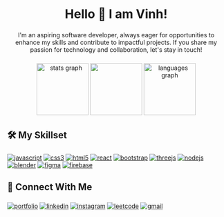 <h1 align="center">Hello 👋 I am Vinh!</h1>

###

<p align="center">I'm an aspiring software developer, always eager for opportunities to enhance my skills and contribute to impactful projects. If you share my passion for technology and collaboration, let's stay in touch!</p>

###

<div align="center">
  <img src="https://github-readme-stats.vercel.app/api?username=v-iinh&hide_title=false&hide_rank=false&show_icons=true&include_all_commits=false&count_private=true&disable_animations=false&theme=dracula&locale=en&hide_border=false&order=1" height="120" alt="stats graph"/>
  <img src="https://github-readme-streak-stats.herokuapp.com/?user=v-iinh&theme=dracula&hide_border=false" height="120 alt="v-iinh"/>
  <img src="https://github-readme-stats.vercel.app/api/top-langs?username=v-iinh&locale=en&hide_title=false&layout=compact&card_width=325&langs_count=5&theme=dracula&hide_border=false&order=2" height="120" alt="languages graph"/>
</div>

###

<h2 align="left">🛠️ My Skillset</h2>

###

<div align="left">

  [![javascript](https://img.shields.io/badge/javascript-f7df1e?style=for-the-badge&logo=javascript&logoColor=black)]()
  [![css3](https://img.shields.io/badge/css3-264de4?style=for-the-badge&logo=css3&logoColor=white)]()
  [![html5](https://img.shields.io/badge/html5-f06529?style=for-the-badge&logo=html5&logoColor=white)]()
  [![react](https://img.shields.io/badge/react-61DBFB?style=for-the-badge&logo=react&logoColor=black)]()
  [![bootstrap](https://img.shields.io/badge/bootstrap-563d7c?style=for-the-badge&logo=bootstrap&logoColor=white)]()
  [![threejs](https://img.shields.io/badge/three.js-000?style=for-the-badge&logo=three.js&logoColor=white)]()
  [![nodejs](https://img.shields.io/badge/node.js-68A063?style=for-the-badge&logo=node.js&logoColor=white)]()
  [![blender](https://img.shields.io/badge/blender-ea7600?style=for-the-badge&logo=blender&logoColor=white)]()
  [![figma](https://img.shields.io/badge/figma-0acf83?style=for-the-badge&logo=figma&logoColor=white)]()
  [![firebase](https://img.shields.io/badge/firebase-FFA000?style=for-the-badge&logo=firebase&logoColor=white)]()

###

<h2 align="left">👀 Connect With Me</h2>

###

[![portfolio](https://img.shields.io/badge/my_portfolio-0bceaf?style=for-the-badge&logo=ko-fi&logoColor=white)](https://vtran.org/)
[![linkedin](https://img.shields.io/badge/linkedin-0A66C2?style=for-the-badge&logo=linkedin&logoColor=white)](https://www.linkedin.com/in/viinh/)
[![instagram](https://img.shields.io/badge/instagram-d62976?style=for-the-badge&logo=instagram&logoColor=white)](https://www.instagram.com/v_iinh/)
[![leetcode](https://img.shields.io/badge/leetcode-fcc34a?style=for-the-badge&logo=leetcode&logoColor=black)](https://leetcode.com/v_iinh/)
[![gmail](https://img.shields.io/badge/Email-c71610?style=for-the-badge&logo=gmail&logoColor=white)](mailto:officiallyvt@gmail.com)

###
